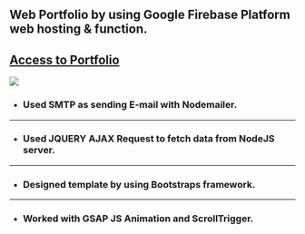 ## **Web Portfolio by using Google Firebase Platform web hosting & function.**

## [Access to Portfolio](https://portfoilo-web.web.app/) 
<img src="https://miro.medium.com/max/4492/1*ZBSX06fzK-gFy_Cj3FwzUg.png">


- ### Used SMTP as sending E-mail with Nodemailer.
----
- ### Used JQUERY AJAX Request to fetch data from NodeJS server.
----
- ### Designed template by using Bootstraps framework.
----
- ### Worked with GSAP JS Animation and ScrollTrigger.
